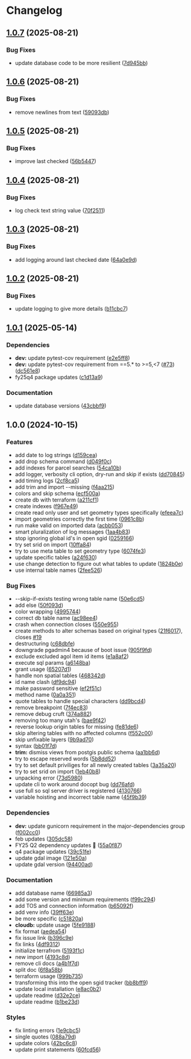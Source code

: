 # Changelog

## [1.0.7](https://github.com/agrc/open-sgid/compare/v1.0.6...v1.0.7) (2025-08-21)


### Bug Fixes

* update database code to be more resilient ([7d945bb](https://github.com/agrc/open-sgid/commit/7d945bbeb050b844611037e07fe1489784da0594))

## [1.0.6](https://github.com/agrc/open-sgid/compare/v1.0.5...v1.0.6) (2025-08-21)


### Bug Fixes

* remove newlines from text ([59093db](https://github.com/agrc/open-sgid/commit/59093db57e637079757a5bb7d98c8e92ba676091))

## [1.0.5](https://github.com/agrc/open-sgid/compare/v1.0.4...v1.0.5) (2025-08-21)


### Bug Fixes

* improve last checked ([56b5447](https://github.com/agrc/open-sgid/commit/56b54471e27deb1393558cf513e9c923f42455db))

## [1.0.4](https://github.com/agrc/open-sgid/compare/v1.0.3...v1.0.4) (2025-08-21)


### Bug Fixes

* log check text string value ([70f2511](https://github.com/agrc/open-sgid/commit/70f2511f4610000a961140d9de64f6f41d586ced))

## [1.0.3](https://github.com/agrc/open-sgid/compare/v1.0.2...v1.0.3) (2025-08-21)


### Bug Fixes

* add logging around last checked date ([64a0e9d](https://github.com/agrc/open-sgid/commit/64a0e9dc53d40dde83ecd21c87765b7110f75036))

## [1.0.2](https://github.com/agrc/open-sgid/compare/v1.0.1...v1.0.2) (2025-08-21)


### Bug Fixes

* update logging to give more details ([b11cbc7](https://github.com/agrc/open-sgid/commit/b11cbc7eb6afccdb96b957bc14b147827d90619b))

## [1.0.1](https://github.com/agrc/open-sgid/compare/v1.0.0...v1.0.1) (2025-05-14)


### Dependencies

* **dev:** update pytest-cov requirement ([e2e5ff8](https://github.com/agrc/open-sgid/commit/e2e5ff81ef028ed98f20fd7b35b5ec0914614856))
* **dev:** update pytest-cov requirement from ==5.* to &gt;=5,&lt;7 ([#73](https://github.com/agrc/open-sgid/issues/73)) ([dc561e8](https://github.com/agrc/open-sgid/commit/dc561e8dfa610177e6e52070de2a64935ac03206))
* fy25q4 package updates ([c1d13a9](https://github.com/agrc/open-sgid/commit/c1d13a9af1a3d5a0762dbd1aa37b6d71c787987a))


### Documentation

* update database versions ([43cbbf9](https://github.com/agrc/open-sgid/commit/43cbbf90712b30c542c25ea4a901da8d2490b686))

## 1.0.0 (2024-10-15)


### Features

* add date to log strings ([d159cea](https://github.com/agrc/open-sgid/commit/d159cea9457c9041e0fa99a5f1dbb1fe8a9654dc))
* add drop schema command ([d049f0c](https://github.com/agrc/open-sgid/commit/d049f0ca78608ebbdfd5faf15e1e6c8780b9e845))
* add indexes for parcel searches ([54ca10b](https://github.com/agrc/open-sgid/commit/54ca10bef04f6dffebbf32e4ff885ee3e5b8dea7))
* add logger, verbosity cli option, dry-run and skip if exists ([dd70845](https://github.com/agrc/open-sgid/commit/dd70845a7f813bfce36ee080f66f8e25ada3f1ee))
* add timing logs ([2cf8ca5](https://github.com/agrc/open-sgid/commit/2cf8ca5471041f9f791384c8b0dd86978dd9a3f9))
* add trim and import --missing ([f4aa215](https://github.com/agrc/open-sgid/commit/f4aa215fcde704d2e52183f615d2a2b241f282cb))
* colors and skip schema ([ecf500a](https://github.com/agrc/open-sgid/commit/ecf500a9f247f98f823b1b529a57c844159f15fe))
* create db with terraform ([a211cf1](https://github.com/agrc/open-sgid/commit/a211cf10ea06a03762cb15432a3ab4b3ecc5f743))
* create indexes ([f967e49](https://github.com/agrc/open-sgid/commit/f967e49da5e9104051ffc81ffb1beaaa63b9dcc3))
* create read only user and set geometry types specifically ([efeea7c](https://github.com/agrc/open-sgid/commit/efeea7c688d8f4ab0e55155dce686502b0459a0a))
* import geometries correctly the first time ([0961c8b](https://github.com/agrc/open-sgid/commit/0961c8b9040156ec9413d8e5e6b95a32c1c1f183))
* run make valid on imported data ([acbb053](https://github.com/agrc/open-sgid/commit/acbb05344c44b6a9f1035af3c10ca68a9a139bd4))
* smart pluralization of log messages ([1aa4b83](https://github.com/agrc/open-sgid/commit/1aa4b83ad8112adbe9cd5217bd25a45be0386782))
* stop ignoring global id's in open sgid ([0259166](https://github.com/agrc/open-sgid/commit/025916656a0d7b45507faf75a8f65d78f98a8020))
* try set srid on import ([10ffa84](https://github.com/agrc/open-sgid/commit/10ffa84444c17e99391e57b67e4242130b442420))
* try to use meta table to set geometry type ([6074fe3](https://github.com/agrc/open-sgid/commit/6074fe3475f6cabafdd7a1e8a4456119a7f29ecf))
* update specific tables ([a24f630](https://github.com/agrc/open-sgid/commit/a24f630c843a38b1ba4c477173151fb23bf0e827))
* use change detection to figure out what tables to update ([1824b0e](https://github.com/agrc/open-sgid/commit/1824b0ef6a9f0d6725ada763c0dca8e25aa506d8))
* use internal table names ([2fee526](https://github.com/agrc/open-sgid/commit/2fee526083a58ea15f24884dcf8144a30244f4a3))


### Bug Fixes

* --skip-if-exists testing wrong table name ([50e6cd5](https://github.com/agrc/open-sgid/commit/50e6cd5c898bc9c451ff4ffbd79bcc17d24f6dea))
* add else ([50f093d](https://github.com/agrc/open-sgid/commit/50f093d01a72652095bdc32793c0efcafa20fd63))
* color wrapping ([4995744](https://github.com/agrc/open-sgid/commit/4995744a845a89743384a06ecec4d60aa49cf84f))
* correct db table name ([ac98ee4](https://github.com/agrc/open-sgid/commit/ac98ee4ba3a4edf4240e716f890b886701996d3e))
* crash when connection closes ([550e955](https://github.com/agrc/open-sgid/commit/550e95538d334f703e7f841e02c6fc0155c13ffa))
* create methods to alter schemas based on original types ([21f6017](https://github.com/agrc/open-sgid/commit/21f601768e878eec5a50812e49c92df45815a192)), closes [#19](https://github.com/agrc/open-sgid/issues/19)
* destructuring ([c68dbfe](https://github.com/agrc/open-sgid/commit/c68dbfef081cdfa0f75d452219de88fe97985985))
* downgrade pgadmin4 because of boot issue ([905f9fd](https://github.com/agrc/open-sgid/commit/905f9fdd329d4f791b52535142a5627fed1cd541))
* exclude excluded agol item id items ([e1a8af2](https://github.com/agrc/open-sgid/commit/e1a8af2347f33baa92c7ef5f9ce1a5b9cfa632eb))
* execute sql params ([a6148ba](https://github.com/agrc/open-sgid/commit/a6148ba3f2c7835f68ef9a10f096f5786b9a7bf1))
* grant usage ([65207d1](https://github.com/agrc/open-sgid/commit/65207d11c89c4ea159bff84a935845ec7e68f223))
* handle non spatial tables ([468342d](https://github.com/agrc/open-sgid/commit/468342de7de8ede5ccce14ab2c8f6fc77f16da02))
* id name clash ([df9dc94](https://github.com/agrc/open-sgid/commit/df9dc9425f236dab92842d6f5662853d7dcf4af2))
* make password sensitive ([ef2f51c](https://github.com/agrc/open-sgid/commit/ef2f51cfda00351886a4a89911e45473e70f54ef))
* method name ([0a0a351](https://github.com/agrc/open-sgid/commit/0a0a351b7e9036559a2738cda809cf58b445f6d0))
* quote tables to handle special characters ([dd9bcd4](https://github.com/agrc/open-sgid/commit/dd9bcd45e992cf4353573a5bfbf1ac69bd5943d4))
* remove breakpoint ([7f4ec83](https://github.com/agrc/open-sgid/commit/7f4ec83c2eece6688b9efdb49106df744813c63a))
* remove debug cruft ([374a882](https://github.com/agrc/open-sgid/commit/374a8829da9049e5c8677356c7ecc76b960e2a88))
* removing too many utah's ([bae9f42](https://github.com/agrc/open-sgid/commit/bae9f428ea3b2c9fd385d1a4afb6419169e6c31e))
* reverse lookup origin tables for missing ([fe81de6](https://github.com/agrc/open-sgid/commit/fe81de67aa8bf21cb6b9a1364ff42cd4a65c14d2))
* skip altering tables with no affected columns ([f552c00](https://github.com/agrc/open-sgid/commit/f552c00477af801ca77bed2fa98863cf9a83c100))
* skip unfixable layers ([9b9ad70](https://github.com/agrc/open-sgid/commit/9b9ad7011b6b3d26a6a13da043bfd728ffb12a15))
* syntax ([bb01f7d](https://github.com/agrc/open-sgid/commit/bb01f7d06cd2244eb0bb2709e457b2dd425bd77a))
* **trim:** dismiss views from postgis public schema ([aa1bb6d](https://github.com/agrc/open-sgid/commit/aa1bb6d9b79700839104182625a82495365cba92))
* try to escape reserved words ([5b8dd52](https://github.com/agrc/open-sgid/commit/5b8dd5239851dfc8d15b34828a3ee3aa57f9aa20))
* try to set default priviliges for all newly created tables ([3a35a20](https://github.com/agrc/open-sgid/commit/3a35a20cc9c34ecfd0f94bd7a004595fe62fc553))
* try to set srid on import ([1eb40b8](https://github.com/agrc/open-sgid/commit/1eb40b80c9e3e7765c3378e6ca561dca908b8444))
* unpacking error ([73d5980](https://github.com/agrc/open-sgid/commit/73d59808e5c9f14a4b695ff57df780007f0d8c44))
* update cli to work around docopt bug ([dd76afd](https://github.com/agrc/open-sgid/commit/dd76afdc21d3c849ce53dd3f62e1adad75b2ea84))
* use full so sql server driver is registered ([4130766](https://github.com/agrc/open-sgid/commit/41307668a7ccf28c4ecbc8b11607196421c2e815))
* variable hoisting and incorrect table name ([45f9b39](https://github.com/agrc/open-sgid/commit/45f9b39965beb7e6e80708aea2b5da610d5ab98f))


### Dependencies

* **dev:** update gunicorn requirement in the major-dependencies group ([f002cc0](https://github.com/agrc/open-sgid/commit/f002cc051437662af31587f4f5731a1332d8b5d3))
* feb updates ([305dc58](https://github.com/agrc/open-sgid/commit/305dc58023b06ba1f44558cb440c9bc173e89cc4))
* FY25 Q2 dependency updates 🌲 ([55a0f87](https://github.com/agrc/open-sgid/commit/55a0f878b70404b86042c098aca5a3d0d2e1570a))
* q4 package updates ([39c51fe](https://github.com/agrc/open-sgid/commit/39c51fe252ccab818d534d8868a0f9ef9c5c253d))
* update gdal image ([121e50a](https://github.com/agrc/open-sgid/commit/121e50a1885409e076db73f5a97ad69fddc524c7))
* update gdal version ([94400ad](https://github.com/agrc/open-sgid/commit/94400add334ff0407556882770e3e36da68e6ac8))


### Documentation

* add database name ([66985a3](https://github.com/agrc/open-sgid/commit/66985a31f03e579fc62cdea5dc77b215881b3685))
* add some version and minimum requirements ([f99c294](https://github.com/agrc/open-sgid/commit/f99c294cd05035d15d9ea46faff52fb40ea2ae50))
* add TOS and connection information ([b65092f](https://github.com/agrc/open-sgid/commit/b65092fe4cef25e8beb77311a6e7f8a9f59868c2))
* add venv info ([39ff63e](https://github.com/agrc/open-sgid/commit/39ff63ef767a92240fbee1e176f151c7ff8e8137))
* be more specific ([c51820a](https://github.com/agrc/open-sgid/commit/c51820a04cb1fc1ae0fa3276a35f611d3f47a7cf))
* **cloudb:** update usage ([5fe9188](https://github.com/agrc/open-sgid/commit/5fe91885f512eff93046a6bd770a2a4956a8f6d8))
* fix format ([aedea54](https://github.com/agrc/open-sgid/commit/aedea54cea11bcac2d06d8b5031b9bcf772ab298))
* fix issue link ([b396c9e](https://github.com/agrc/open-sgid/commit/b396c9e538f417823d7a5e2ab4de8e63870bbb56))
* fix links ([4df9312](https://github.com/agrc/open-sgid/commit/4df9312ba7af7defbf7a8a490281aa7afae62bca))
* initialize terrafrom ([5193f1c](https://github.com/agrc/open-sgid/commit/5193f1c84c697e404660c2361cd46f679457fae6))
* new import ([4193c8d](https://github.com/agrc/open-sgid/commit/4193c8d877926bfa9135e021ab91dc73b51f6938))
* remove cli docs ([a4b1f7d](https://github.com/agrc/open-sgid/commit/a4b1f7dec2f46e2e2dc63600c973fc4f24658867))
* split doc ([6f8a58b](https://github.com/agrc/open-sgid/commit/6f8a58b36fcb34b144b305170e76f5e2a7f81304))
* terraform usage ([999b735](https://github.com/agrc/open-sgid/commit/999b7355b35acd04f7bf49f5f657181071b10035))
* transforming this into the open sgid tracker ([bb8bff9](https://github.com/agrc/open-sgid/commit/bb8bff9d2257baf549d186ce5894a65efc8bb978))
* update local installation ([e8ac0b2](https://github.com/agrc/open-sgid/commit/e8ac0b2c402f49cfe4f90db9fc1556d2ee7cfae1))
* update readme ([d32e2ce](https://github.com/agrc/open-sgid/commit/d32e2ce756932356e7deab1fc550a55a82f71ab1))
* update readme ([b1be23d](https://github.com/agrc/open-sgid/commit/b1be23d99be523648c8e3b88aeeb3baefd102d7e))


### Styles

* fix linting errors ([1e9cbc5](https://github.com/agrc/open-sgid/commit/1e9cbc5d76a2edc6fdeed621cfe461515db007b0))
* single quotes ([088a79d](https://github.com/agrc/open-sgid/commit/088a79dc37a23f0dbcf73f0f28e58dd0744c6020))
* update colors ([42bc6c8](https://github.com/agrc/open-sgid/commit/42bc6c854fb7aff2c65b276578e6bdc5e804c3f2))
* update print statements ([60fcd56](https://github.com/agrc/open-sgid/commit/60fcd560f7fadb37c5f16640510d9c24b5810b99))
